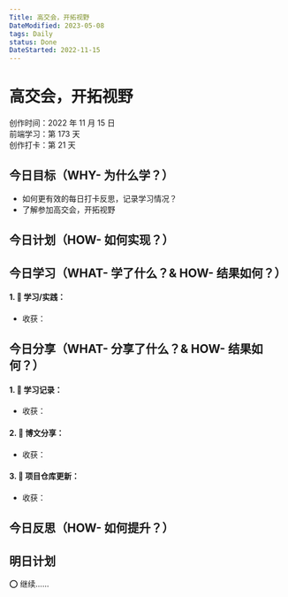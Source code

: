 ```yaml
---
Title: 高交会，开拓视野
DateModified: 2023-05-08
tags: Daily
status: Done
DateStarted: 2022-11-15
---
```


# 高交会，开拓视野

创作时间：2022 年 11 月 15 日  
前端学习：第 173 天  
创作打卡：第 21 天

## 今日目标（WHY- 为什么学？）

- 如何更有效的每日打卡反思，记录学习情况？
- 了解参加高交会，开拓视野

## 今日计划（HOW- 如何实现？）

## 今日学习（WHAT- 学了什么？& HOW- 结果如何？）

#### 1. 🫰 学习/实践：

- 收获：

## 今日分享（WHAT- 分享了什么？& HOW- 结果如何？）

#### 1. 🫰 学习记录：

- 收获：

#### 2. 🫰 博文分享：

- 收获：

#### 3. 🫰 项目仓库更新：

- 收获：

## 今日反思（HOW- 如何提升？）

## 明日计划

⭕ 继续……
